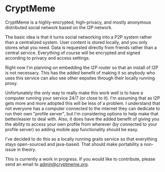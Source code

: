 CryptMeme
=========

CryptMeme is a highly-encrypted, high-privacy, and mostly anonymous distributed social network based on the I2P network.

The basic idea is that it turns social networking into a P2P system rather than a centralized system. User content is stored locally, and you only stores what you need. Data is requested directly from friends rather than a central service. Everything of course will be encrypted and signed according to privacy and access settings.

Right now I'm planning on embedding the I2P router so that an install of I2P is not necessary. This has the added benefit of making it so anybody who uses this service can also see other eepsites through their locally running proxy.

Unfortunately the only way to really make this work well is to have a computer running your service 24/7 (or close to it). I'm assuming that as I2P gets more and more adopted this will be less of a problem. I understand that not everyone has a computer connected to the internet they can dedicate to run their own "profile server", but I'm considering options to help make that better/easier to deal with. Also, it does have the added benefit of giving you the ability to access your own profile from wherever (by connected to your profile server) so adding mobile app functionality should be easy.

I've decided to do this as a locally running grails service so that everything stays open-sourced and java-based. That should make portability a non-issue in theory.

This is currently a work in progress. If you would like to contribute, please send an email to admin@cryptmeme.org.
